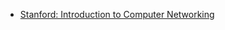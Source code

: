 * [Stanford: Introduction to Computer Networking](https://lagunita.stanford.edu/courses/Engineering/Networking-SP/SelfPaced/course/)
